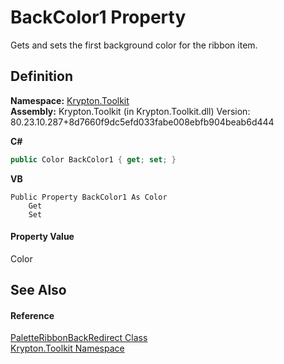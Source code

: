 # BackColor1 Property


Gets and sets the first background color for the ribbon item.



## Definition
**Namespace:** <a href="79d2eac2-21f4-54ff-7552-b20c33c30600.md">Krypton.Toolkit</a>  
**Assembly:** Krypton.Toolkit (in Krypton.Toolkit.dll) Version: 80.23.10.287+8d7660f9dc5efd033fabe008ebfb904beab6d444

**C#**
``` C#
public Color BackColor1 { get; set; }
```
**VB**
``` VB
Public Property BackColor1 As Color
	Get
	Set
```



#### Property Value
Color

## See Also


#### Reference
<a href="ce081ca9-68bf-54d1-d461-3d923797fc3f.md">PaletteRibbonBackRedirect Class</a>  
<a href="79d2eac2-21f4-54ff-7552-b20c33c30600.md">Krypton.Toolkit Namespace</a>  
